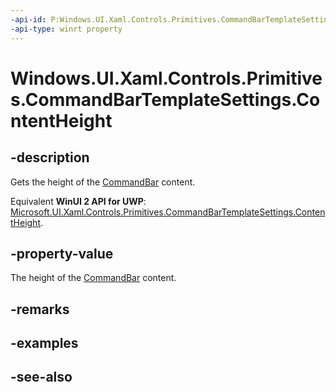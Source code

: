 ```yaml
---
-api-id: P:Windows.UI.Xaml.Controls.Primitives.CommandBarTemplateSettings.ContentHeight
-api-type: winrt property
---
```


<!-- Property syntax
public double ContentHeight { get; }
-->

# Windows.UI.Xaml.Controls.Primitives.CommandBarTemplateSettings.ContentHeight

## -description
Gets the height of the [CommandBar](../windows.ui.xaml.controls/commandbar.md) content.

Equivalent **WinUI 2 API for UWP**: [Microsoft.UI.Xaml.Controls.Primitives.CommandBarTemplateSettings.ContentHeight](/windows/winui/api/microsoft.ui.xaml.controls.primitives.commandbartemplatesettings.contentheight).

## -property-value
The height of the [CommandBar](../windows.ui.xaml.controls/commandbar.md) content.

## -remarks

## -examples

## -see-also
